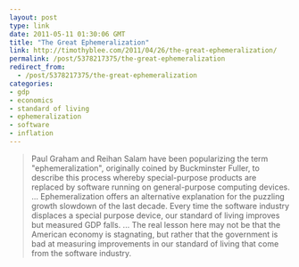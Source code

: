 ```yaml
---
layout: post
type: link
date: 2011-05-11 01:30:06 GMT
title: "The Great Ephemeralization"
link: http://timothyblee.com/2011/04/26/the-great-ephemeralization/
permalink: /post/5378217375/the-great-ephemeralization
redirect_from: 
  - /post/5378217375/the-great-ephemeralization
categories:
- gdp
- economics
- standard of living
- ephemeralization
- software
- inflation
---
```

<blockquote>Paul Graham and Reihan Salam have been popularizing the term "ephemeralization", originally coined by Buckminster Fuller, to describe this process whereby special-purpose products are replaced by software running on general-purpose computing devices. ... Ephemeralization offers an alternative explanation for the puzzling growth slowdown of the last decade. Every time the software industry displaces a special purpose device, our standard of living improves but measured GDP falls. ... The real lesson here may not be that the American economy is stagnating, but rather that the government is bad at measuring improvements in our standard of living that come from the software industry.</blockquote>